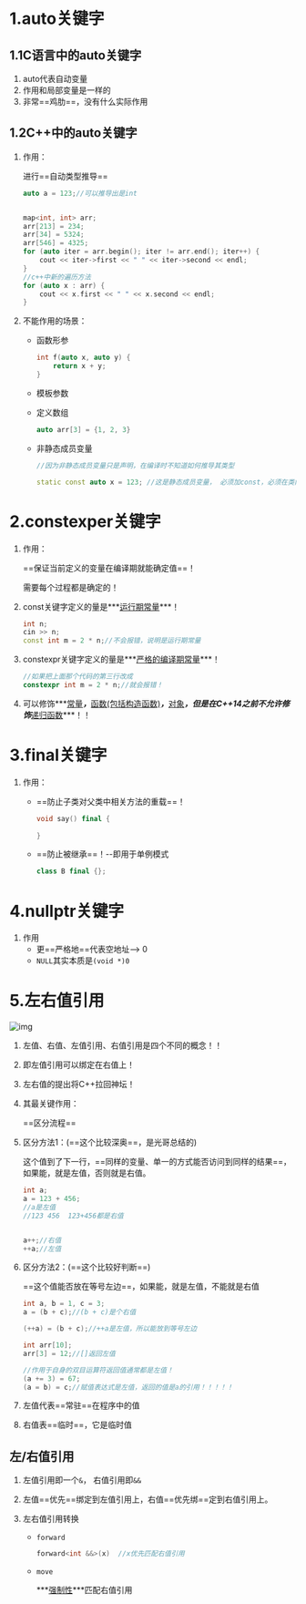 # 1.auto关键字

## 1.1C语言中的auto关键字

1. auto代表自动变量
2. 作用和局部变量是一样的
3. 非常==鸡肋==，没有什么实际作用



## 1.2C++中的auto关键字

1. 作用：

   进行==自动类型推导==

   ```c++
   auto a = 123;//可以推导出是int
   
   
   map<int, int> arr;
   arr[213] = 234;
   arr[34] = 5324;
   arr[546] = 4325;
   for (auto iter = arr.begin(); iter != arr.end(); iter++) {
       cout << iter->first << " " << iter->second << endl;
   }
   //c++中新的遍历方法
   for (auto x : arr) {
       cout << x.first << " " << x.second << endl;
   }
   ```

2. 不能作用的场景：

   + 函数形参

     ```c++
     int f(auto x, auto y) {
         return x + y;
     }
     ```

   + 模板参数

   + 定义数组

     ```c++
     auto arr[3] = {1, 2, 3}
     ```

   + 非静态成员变量

     ```c++
     //因为非静态成员变量只是声明，在编译时不知道如何推导其类型
     
     static const auto x = 123; //这是静态成员变量， 必须加const，必须在类内初始化
     ```

     



#  2.constexper关键字

1. 作用：

   ==保证当前定义的变量在编译期就能确定值==！

   需要每个过程都是确定的！

2. const关键字定义的量是***<u>运行期常量</u>***！

   ```c++
   int n;
   cin >> n;
   const int m = 2 * n;//不会报错，说明是运行期常量
   ```

3. constexpr关键字定义的量是***<u>严格的编译期常量</u>***！

   ```c++
   //如果把上面那个代码的第三行改成
   constexpr int m = 2 * n;//就会报错！
   ```

4. 可以修饰***<u>常量</u>***，***<u>函数(包括构造函数)</u>***，***<u>对象</u>***，但是在C++14之前不允许修饰***<u>递归函数</u>***！！





# 3.final关键字

1. 作用：

   + ==防止子类对父类中相关方法的重载==！

     ```c++
     void say() final {
         
     }
     ```

     

   + ==防止被继承==！--即用于单例模式

     ```c++
     class B final {};
     ```





# 4.nullptr关键字

1. 作用
   + 更==严格地==代表空地址--> 0
   + `NULL`其实本质是`(void *)0`







# 5.左右值引用

![img](https://wx3.sinaimg.cn/mw690/005LasY6gy1ghgbj5led4j319b0ptqa5.jpg)

1. 左值、右值、左值引用、右值引用是四个不同的概念！！

2. 即左值引用可以绑定在右值上！

3. 左右值的提出将C++拉回神坛！

4. 其最关键作用：

   ==区分流程==





1. 区分方法1：(==这个比较深奥==，是光哥总结的)

   这个值到了下一行，==同样的变量、单一的方式能否访问到同样的结果==，如果能，就是左值，否则就是右值。

   ```c++
   int a;
   a = 123 + 456;
   //a是左值
   //123 456  123+456都是右值
   
   
   a++;//右值
   ++a;//左值
   ```

2. 区分方法2：(==这个比较好判断==)

   ==这个值能否放在等号左边==，如果能，就是左值，不能就是右值

   ```c++
   int a, b = 1, c = 3;
   a = (b + c);//(b + c)是个右值
   
   (++a) = (b + c);//++a是左值，所以能放到等号左边
   
   int arr[10];
   arr[3] = 12;//[]返回左值
   
   //作用于自身的双目运算符返回值通常都是左值！
   (a += 3) = 67;
   (a = b) = c;//赋值表达式是左值，返回的值是a的引用！！！！！
   ```

   

3. 左值代表==常驻==在程序中的值

4. 右值表==临时==，它是临时值





## 左/右值引用

1. 左值引用即一个`&`，  右值引用即`&&`

2. 左值==优先==绑定到左值引用上，右值==优先绑==定到右值引用上。

3. 左右值引用转换

   + `forward`

     ```c++
     forward<int &&>(x)  //x优先匹配右值引用
     ```

   + `move`

     ***<u>强制性</u>***匹配右值引用

